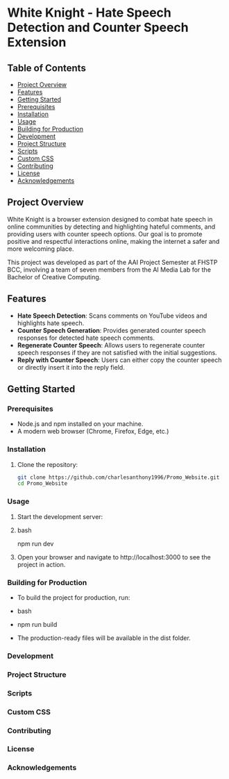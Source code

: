 # White Knight - Hate Speech Detection and Counter Speech Extension

## Table of Contents
- [Project Overview](#project-overview)
- [Features](#features)
- [Getting Started](#getting-started)
- [Prerequisites](#prerequisites)
- [Installation](#installation)
- [Usage](#usage)
- [Building for Production](#building-for-production)
- [Development](#development)
- [Project Structure](#project-structure)
- [Scripts](#scripts)
- [Custom CSS](#custom-css)
- [Contributing](#contributing)
- [License](#license)
- [Acknowledgements](#acknowledgements)

## Project Overview

White Knight is a browser extension designed to combat hate speech in online communities by detecting and highlighting hateful comments, and providing users with counter speech options. Our goal is to promote positive and respectful interactions online, making the internet a safer and more welcoming place.

This project was developed as part of the AAI Project Semester at FHSTP BCC, involving a team of seven members from the AI Media Lab for the Bachelor of Creative Computing.

## Features

- **Hate Speech Detection**: Scans comments on YouTube videos and highlights hate speech.
- **Counter Speech Generation**: Provides generated counter speech responses for detected hate speech comments.
- **Regenerate Counter Speech**: Allows users to regenerate counter speech responses if they are not satisfied with the initial suggestions.
- **Reply with Counter Speech**: Users can either copy the counter speech or directly insert it into the reply field.

## Getting Started

### Prerequisites

- Node.js and npm installed on your machine.
- A modern web browser (Chrome, Firefox, Edge, etc.)

### Installation

1. Clone the repository:
   ```bash
   git clone https://github.com/charlesanthony1996/Promo_Website.git
   cd Promo_Website


### Usage

1. Start the development server:

2. bash

   npm run dev

3. Open your browser and navigate to http://localhost:3000 to see the project in action.

### Building for Production

- To build the project for production, run:

- bash

- npm run build

- The production-ready files will be available in the dist folder.


### Development



### Project Structure



### Scripts



### Custom CSS


### Contributing


### License




### Acknowledgements
